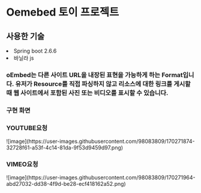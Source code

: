 <h1>Oemebed 토이 프로젝트</h1>
<h2>사용한 기술</h2>
<li>Spring boot 2.6.6</li>
<li>바닐라 js</li>


<h3>oEmbed는 다른 사이트 URL을 내장된 표현을 가능하게 하는 Format입니다.
유저가 Resource를 직접 파싱하지 않고 리소스에 대한 링크를 게시할 때 웹 사이트에서 포함된 사진 또는 비디오를 표시할 수 있습니다. </h3>

<h3>구현 화면</h3>



<h3>YOUTUBE요청</h3>
![image](https://user-images.githubusercontent.com/98083809/170271874-32728f61-a53f-4c14-81da-9f53d9459d97.png)

<h3>VIMEO요청</h3>
![image](https://user-images.githubusercontent.com/98083809/170271964-abd27032-dd38-4f9d-be28-ecf418162a52.png)
